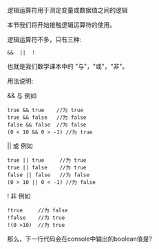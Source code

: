 逻辑运算符用于测定变量或数据值之间的逻辑

本节我们将开始接触逻辑运算符的使用。

逻辑运算符不多，只有三种:

    &&  ||  !

也就是我们数学课本中的 "与"，"或"，"非"。

用法说明:

&& 与 例如

    true && true    //为 true
    true && false   //为 false
    false && false  //为 false
    (0 < 10 && 0 > -1) //为 true

|| 或 例如

    true || true     //为 true
    true || false    //为 true
    false || false   //为 false
    (0 > 10 || 0 < -1) //为 false

!  非 例如

    !true     //为 false
    !false    //为 true
    !(0 >10)  //为 true

那么，下一行代码会在console中输出的boolean值是?